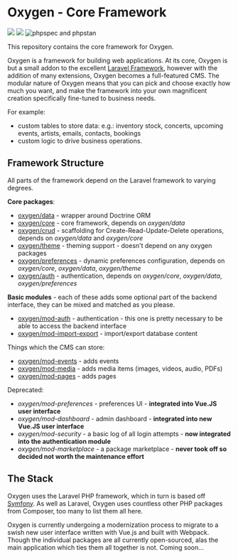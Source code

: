 # Oxygen - Core Framework

![](https://img.shields.io/packagist/v/oxygen/core) ![](https://img.shields.io/packagist/l/oxygen/core) ![phpspec and phpstan](https://github.com/oxygen-cms/core/workflows/phpspec%20and%20phpstan/badge.svg)

This repository contains the core framework for Oxygen.

Oxygen is a framework for building web applications.
At its core, Oxygen is but a small addon to the excellent [Laravel Framework](http://laravel.com/),
however with the addition of many extensions, Oxygen becomes a full-featured CMS.
The modular nature of Oxygen means that you can pick and choose exactly how much you want, and make the framework into your own magnificent creation specifically fine-tuned to business needs.

For example:
- custom tables to store data: e.g.: inventory stock, concerts, upcoming events, artists, emails, contacts, bookings
- custom logic to drive business operations.

## Framework Structure

All parts of the framework depend on the Laravel framework to varying degrees.

**Core packages**:

- [oxygen/data](https://github.com/oxygen-cms/data) - wrapper around Doctrine ORM
- [oxygen/core](https://github.com/oxygen-cms/core) - core framework, depends on *oxygen/data*
- [oxygen/crud](https://github.com/oxygen-cms/crud)  - scaffolding for Create-Read-Update-Delete operations, depends on *oxygen/data* and *oxygen/core*
- [oxygen/theme](https://github.com/oxygen-cms/theme)  - theming support - doesn't depend on any oxygen packages
- [oxygen/preferences](https://github.com/oxygen-cms/preferences)  - dynamic preferences configuration, depends on *oxygen/core*, *oxygen/data*, *oxygen/theme*
- [oxygen/auth](https://github.com/oxygen-cms/auth) - authentication, depends on *oxygen/core*, *oxygen/data*, *oxygen/preferences*

**Basic modules** - each of these adds some optional part of the backend interface, they can be mixed and matched as you please.

- [oxygen/mod-auth](https://github.com/oxygen-cms/mod-auth) - authentication - this one is pretty necessary to be able to access the backend interface
- [oxygen/mod-import-export](https://github.com/oxygen-cms/mod-import-export) - import/export database content

Things which the CMS can store:

- [oxygen/mod-events](https://github.com/oxygen-cms/mod-events) - adds events
- [oxygen/mod-media](https://github.com/oxygen-cms/mod-media) - adds media items (images, videos, audio, PDFs)
- [oxygen/mod-pages](https://github.com/oxygen-cms/mod-pages) - adds pages

Deprecated:

- *oxygen/mod-preferences* - preferences UI - **integrated into Vue.JS user interface**
- *oxygen/mod-dashboard* - admin dashboard - **integrated into new Vue.JS user interface**
- *oxygen/mod-security* - a basic log of all login attempts - **now integrated into the authentication module**
- *oxygen/mod-marketplace* - a package marketplace - **never took off so decided not worth the maintenance effort**


## The Stack

Oxygen uses the Laravel PHP framework, which in turn is based off [Symfony](http://symfony.com/).
As well as Laravel, Oxygen uses countless other PHP packages from Composer, too many to list them all here.

Oxygen is currently undergoing a modernization process to migrate to a swish new user interface written with Vue.js and built with Webpack. Though the individual packages are all currently open-sourced, alas the main application which ties them all together is not. Coming soon...
